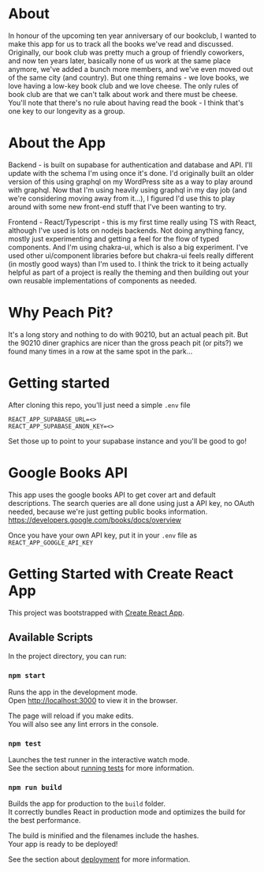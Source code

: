 # About

In honour of the upcoming ten year anniversary of our bookclub, I wanted to make this app for us to track all the books we've read and discussed. Originally, our book club was pretty much a group of friendly coworkers, and now ten years later, basically none of us work at the same place anymore, we've added a bunch more members, and we've even moved out of the same city (and country). But one thing remains - we love books, we love having a low-key book club and we love cheese. The only rules of book club are that we can't talk about work and there must be cheese. You'll note that there's no rule about having read the book - I think that's one key to our longevity as a group.

# About the App

Backend - is built on supabase for authentication and database and API. I'll update with the schema I'm using once it's done. I'd originally built an older version of this using graphql on my WordPress site as a way to play around with graphql. Now that I'm using heavily using graphql in my day job (and we're considering moving away from it...), I figured I'd use this to play around with some new front-end stuff that I've been wanting to try.

Frontend - React/Typescript - this is my first time really using TS with React, although I've used is lots on nodejs backends. Not doing anything fancy, mostly just experimenting and getting a feel for the flow of typed components. And I'm using chakra-ui, which is also a big experiment. I've used other ui/component libraries before but chakra-ui feels really different (in mostly good ways) than I'm used to. I think the trick to it being actually helpful as part of a project is really the theming and then building out your own reusable implementations of components as needed.

# Why Peach Pit?

It's a long story and nothing to do with 90210, but an actual peach pit. But the 90210 diner graphics are nicer than the gross peach pit (or pits?) we found many times in a row at the same spot in the park...

# Getting started

After cloning this repo, you'll just need a simple `.env` file

```
REACT_APP_SUPABASE_URL=<>
REACT_APP_SUPABASE_ANON_KEY=<>
```

Set those up to point to your supabase instance and you'll be good to go!

# Google Books API

This app uses the google books API to get cover art and default descriptions. The search queries are all done using just a API key, no OAuth needed, because we're just getting public books information. https://developers.google.com/books/docs/overview

Once you have your own API key, put it in your `.env` file as `REACT_APP_GOOGLE_API_KEY`

# Getting Started with Create React App

This project was bootstrapped with [Create React App](https://github.com/facebook/create-react-app).

## Available Scripts

In the project directory, you can run:

### `npm start`

Runs the app in the development mode.\
Open [http://localhost:3000](http://localhost:3000) to view it in the browser.

The page will reload if you make edits.\
You will also see any lint errors in the console.

### `npm test`

Launches the test runner in the interactive watch mode.\
See the section about [running tests](https://facebook.github.io/create-react-app/docs/running-tests) for more information.

### `npm run build`

Builds the app for production to the `build` folder.\
It correctly bundles React in production mode and optimizes the build for the best performance.

The build is minified and the filenames include the hashes.\
Your app is ready to be deployed!

See the section about [deployment](https://facebook.github.io/create-react-app/docs/deployment) for more information.
